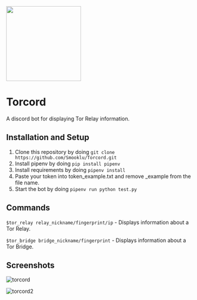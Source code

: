 <img src="https://user-images.githubusercontent.com/37220586/148496621-3658d12a-db4f-466d-9d11-cc12851aebf0.png" width=200 height=200>

# Torcord

A discord bot for displaying Tor Relay information.

## Installation and Setup
1. Clone this repository by doing `git clone https://github.com/Smooklu/Torcord.git`
2. Install pipenv by doing `pip install pipenv`
3. Install requirements by doing `pipenv install`
4. Paste your token into token_example.txt and remove _example from the file name.
5. Start the bot by doing `pipenv run python test.py`

## Commands
`$tor_relay relay_nickname/fingerprint/ip` - Displays information about a Tor Relay.

`$tor_bridge bridge_nickname/fingerprint` - Displays information about a Tor Bridge.

## Screenshots

![torcord](https://user-images.githubusercontent.com/37220586/149017873-564c9cee-51fd-4cca-bfd0-ac57f461b7ca.png)

![torcord2](https://user-images.githubusercontent.com/37220586/149017886-e6f055f6-1868-4b36-b771-99098b368553.png)



